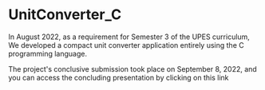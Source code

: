 # UnitConverter_C
In August 2022, as a requirement for Semester 3 of the UPES curriculum, We developed a compact unit converter application entirely using the C programming language.
<p>The project's conclusive submission took place on September 8, 2022, and you can access the concluding presentation by clicking on this link 
